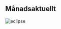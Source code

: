 ## Månadsaktuellt

![eclipse](https://user-images.githubusercontent.com/840259/158079922-208a3d69-ea2b-4809-a665-140308d39b71.jpg)
